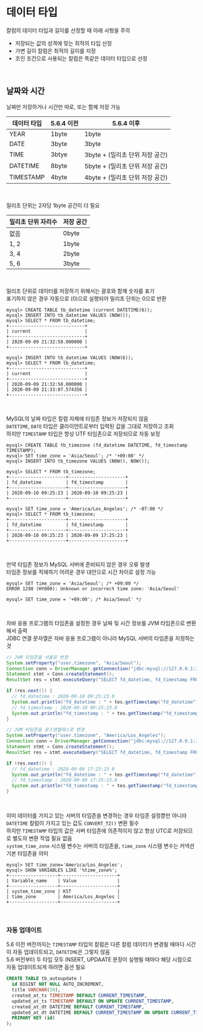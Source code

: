 # 데이터 타입
칼럼의 데이터 타입과 길이를 선정할 때 아래 사항을 주의  
- 저장되는 값의 성격에 맞는 최적의 타입 선정
- 가변 길이 칼럼은 최적의 길이를 지정
- 조인 조건으로 사용되는 칼럼은 똑같은 데이터 타입으로 선정

<br>

## 날짜와 시간
날짜만 저장하거나 시간만 따로, 또는 함께 저장 가능  

| 데이터 타입 | 5.6.4 이전 | 5.6.4 이후 |
|--|--|--|
| YEAR | 1byte | 1byte |
| DATE | 3byte | 3byte |
| TIME | 3btye | 3byte + (밀리초 단위 저장 공간) |
| DATETIME | 8byte | 5byte + (밀리초 단위 저장 공간) |
| TIMESTAMP | 4byte | 4byte + (밀리초 단위 저장 공간) |

<br>

밀리초 단위는 2자당 1byte 공간이 더 필요  

| 밀리초 단위 자리수 | 저장 공간 |
|--|--|
| 없음 | 0byte |
| 1, 2 | 1byte |
| 3, 4 | 2byte |
| 5, 6 | 3byte |

<br>

밀리초 단위로 데이터를 저장하기 위해서는 괄호와 함께 숫자를 표기  
표기하지 않은 경우 자동으로 (0)으로 실행되어 밀리초 단위는 0으로 반환  

```
mysql> CREATE TABLE tb_datetime (current DATETIME(6));
mysql> INSERT INTO tb_datetime VALUES (NOW());
mysql> SELECT * FROM tb_datetime;
+----------------------------+
| current                    |
+----------------------------+
| 2020-09-09 21:32:58.000000 |
+----------------------------+

mysql> INSERT INTO tb_datetime VALUES (NOW(6));
mysql> SELECT * FROM tb_datetime;
+----------------------------+
| current                    |
+----------------------------+
| 2020-09-09 21:32:58.000000 |
| 2020-09-09 21:33:07.574356 |
+----------------------------+
```

<br>

MySQL의 날짜 타입은 칼럼 자체에 타임존 정보가 저장되지 않음  
`DATETIME`, `DATE` 타입은 클라이언트로부터 입력된 값을 그대로 저장하고 조회  
하지만 `TIMESTAMP` 타입은 항상 UTF 타임존으로 저장되므로 자동 보정  

```
mysql> CREATE TABLE tb_timezone (fd_datetime DATETIME, fd_timestamp TIMESTAMP);
mysql> SET time_zone = 'Asia/Seoul'; /* '+09:00' */
mysql> INSERT INTO tb_timezone VALUES (NOW(), NOW());

mysql> SELECT * FROM tb_timezone;
+---------------------+---------------------+
| fd_datetime         | fd_timestamp        |
+---------------------+---------------------+
| 2020-09-10 09:25:23 | 2020-09-10 09:25:23 |
+---------------------+---------------------+

mysql> SET time_zone = 'America/Los_Angeles'; /* -07:00 */
mysql> SELECT * FROM tb_timezone;
+---------------------+---------------------+
| fd_datetime         | fd_timestamp        |
+---------------------+---------------------+
| 2020-09-10 09:25:23 | 2020-09-09 17:25:23 |
+---------------------+---------------------+
```

<br>

만약 타임존 정보가 MySQL 서버에 준비되지 않은 경우 오류 발생  
타임존 정보를 적재하기 어려운 경우 대안으로 시간 차이로 설정 가능  

```
mysql> SET time_zone = 'Asia/Seoul'; /* +09:00 */
ERROR 1298 (HY000): Unknown or incorrect time zone: 'Asia/Seoul'

mysql> SET time_zone = '+09:00'; /* Asia/Seoul' */
```

<br>

자바 응용 프로그램의 타임존을 설정한 경우 날짜 및 시간 정보를 JVM 타임존으로 변환해서 출력  
JDBC 연결 문자열은 자바 응용 프로그램이 아니라 MySQL 서버의 타임존을 지정하는 것  

```java
// JVM 타임존을 서울로 변경
System.setProperty("user.timezone", "Asia/Seoul");
Connection conn = DriverManager.getConnection("jdbc:mysql://127.0.0.1:3306?serverTimezone=Asia/Seoul", "id", "pass");
Statement stmt = Conn.createStatement();
ResultSet res = stmt.executeQuery("SELECT fd_datetime, fd_timestamp FROM test.tb_timezone");

if (res.next()) {
  // fd_datetime : 2020-09-10 09:25:23.0
  System.out.println("fd_datetime : " + tes.getTimestamp("fd_datetime"));
  // fd_timestamp : 2020-09-10 09:25:23.0
  System.out.println("fd_timestamp : " + tes.getTimestamp("fd_timestamp"));
}

// JVM 타임존을 로스앤젤레스로 변경
System.setProperty("user.timezone", "America/Los_Angeles");
Connection conn = DriverManager.getConnection("jdbc:mysql://127.0.0.1:3306?serverTimezone=Asia/Seoul", "id", "pass");
Statement stmt = Conn.createStatement();
ResultSet res = stmt.executeQuery("SELECT fd_datetime, fd_timestamp FROM test.tb_timezone");

if (res.next()) {
  // fd_datetime : 2020-09-09 17:25:23.0
  System.out.println("fd_datetime : " + tes.getTimestamp("fd_datetime"));
  // fd_timestamp : 2020-09-09 17:25:23.0
  System.out.println("fd_timestamp : " + tes.getTimestamp("fd_timestamp"));
}
```

<br>

이미 데이터를 가지고 있는 서버의 타임존을 변경하는 경우 타임존 설정뿐만 아니라 `DATETIME` 칼럼이 가지고 있는 값도 `CONVERT_TZ()` 변환 필수  
하지만 `TIMESTAMP` 타입의 값은 서버 타임존에 의존적이지 않고 항상 UTC로 저장되므로 별도의 변환 작업 필요 없음  
`system_time_zone` 시스템 변수는 서버의 타임존을, `time_zone` 시스템 변수는 커넥션 기본 타임존을 의미  

```
mysql> SET time_zone='America/Los_Angeles';
mysql> SHOW VARIABLES LIKE '%time_zone%';
+------------------+---------------------+
| Variable_name    | Value               |
+------------------+---------------------+
| system_time_zone | KST                 |
| time_zone        | America/Los_Angeles |
+------------------+---------------------+
```

<br>

### 자동 업데이트
5.6 이전 버전까지는 `TIMESTAMP` 타입의 칼럼은 다른 칼럼 데이터가 변경될 때마다 시간이 자동 업데이트되고, `DATETIME`은 그렇지 않음  
5.6 버전부터 두 타입 모두 INSERT, UPDAATE 문장이 실행될 때마다 해당 시점으로 자동 업데이트되게 하려면 옵션 필요  

```sql
CREATE TABLE tb_autoupdate (
  id BIGINT NOT NULL AUTO_INCREMENT,
  title VARCHAR(20),
  created_at_ts TIMESTAMP DEFAULT CURRENT_TIMESTAMP,
  updated_at_ts TIMESTAMP DEFAULT ON UPDATE CURRENT_TIMESTAMP,
  created_at_dt DATETIME DEFAULT CURRENT_TIMESTAMP,
  updated_at_dt DATETIME DEFAULT CURRENT_TIMESTAMP ON UPDATE CURRENT_TIMESTAMP,
  PRIMARY KEY (id)
);
```

<br>
